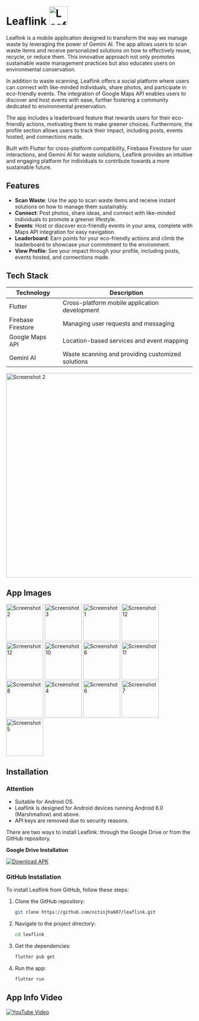 # Leaflink <img src="https://github.com/nitinjha607/leaflink-2.0/assets/118757299/3680726e-59c2-4101-83aa-8af58d91de8d" alt="Leaflink Screenshot" width="50"/>

Leaflink is a mobile application designed to transform the way we manage waste by leveraging the power of Gemini AI. The app allows users to scan waste items and receive personalized solutions on how to effectively reuse, recycle, or reduce them. This innovative approach not only promotes sustainable waste management practices but also educates users on environmental conservation.

In addition to waste scanning, Leaflink offers a social platform where users can connect with like-minded individuals, share photos, and participate in eco-friendly events. The integration of Google Maps API enables users to discover and host events with ease, further fostering a community dedicated to environmental preservation.

The app includes a leaderboard feature that rewards users for their eco-friendly actions, motivating them to make greener choices. Furthermore, the profile section allows users to track their impact, including posts, events hosted, and connections made.

Built with Flutter for cross-platform compatibility, Firebase Firestore for user interactions, and Gemini AI for waste solutions, Leaflink provides an intuitive and engaging platform for individuals to contribute towards a more sustainable future.

## Features

- **Scan Waste**: Use the app to scan waste items and receive instant solutions on how to manage them sustainably.
- **Connect**: Post photos, share ideas, and connect with like-minded individuals to promote a greener lifestyle.
- **Events**: Host or discover eco-friendly events in your area, complete with Maps API integration for easy navigation.
- **Leaderboard**: Earn points for your eco-friendly actions and climb the leaderboard to showcase your commitment to the environment.
- **View Profile**: See your impact through your profile, including posts, events hosted, and connections made.

## Tech Stack

| Technology         | Description                                      |
|---------------------|--------------------------------------------------|
| Flutter             | Cross-platform mobile application development   |
| Firebase Firestore  | Managing user requests and messaging            |
| Google Maps API     | Location-based services and event mapping       |
| Gemini AI           | Waste scanning and providing customized solutions|


<img src="https://github.com/nitinjha607/leaflink-2.0/assets/118757299/d09b955a-139d-445e-8bd4-d47b1695214e" alt="Screenshot 2" width="550">


## App Images

<img src="https://github.com/nitinjha607/leaflink-2.0/assets/118757299/d26da91b-3f51-4e9c-99bc-62cf19a9eab8" alt="Screenshot 2" width="100"/>
<img src="https://github.com/nitinjha607/leaflink-2.0/assets/118757299/35181374-fd59-4ed5-94d9-ab7163a96088" alt="Screenshot 3" width="100"/>
<img src="https://github.com/nitinjha607/leaflink-2.0/assets/118757299/2ef7e58d-2ab3-4082-8931-ee20e77ac1e3" alt="Screenshot 1" width="100"/>
<img src="https://github.com/nitinjha607/leaflink-2.0/assets/118757299/8de3b4f9-c19d-4e18-ba88-c45cddc99cac" alt="Screenshot 12" width="100"/>
<img src="https://github.com/nitinjha607/leaflink-2.0/assets/118757299/06527ffa-4372-497e-b1e0-8e980c946059" alt="Screenshot 12" width="100"/>
<img src="https://github.com/nitinjha607/leaflink-2.0/assets/118757299/7e76a693-6f86-428b-815c-116b417512e9" alt="Screenshot 10" width="100"/>
<img src="https://github.com/nitinjha607/leaflink-2.0/assets/118757299/29a7d0b9-9737-4755-ba92-e6bdf1eeca28" alt="Screenshot 6" width="100"/>
<img src="https://github.com/nitinjha607/leaflink-2.0/assets/118757299/85b6150f-4273-4f8b-bec4-956f77f89ae5" alt="Screenshot 11" width="100"/>
<img src="https://github.com/nitinjha607/leaflink-2.0/assets/118757299/42bed375-3b17-4925-aff0-e5926e376779" alt="Screenshot 8" width="100"/>
<img src="https://github.com/nitinjha607/leaflink-2.0/assets/118757299/7722d568-607d-479e-b593-ba29b65f7791" alt="Screenshot 4" width="100"/>
<img src="https://github.com/nitinjha607/leaflink-2.0/assets/118757299/9d953218-5264-482c-9c8a-ed057ed2825f" alt="Screenshot 6" width="100"/>
<img src="https://github.com/nitinjha607/leaflink-2.0/assets/118757299/edd4b4d4-159b-438c-b28b-a418dac80d2f" alt="Screenshot 7" width="100"/>
<img src="https://github.com/nitinjha607/leaflink-2.0/assets/118757299/91cf39ac-1c73-473e-ac23-d632e44dbe40" alt="Screenshot 5" width="100"/>





## Installation

### Attention

- Suitable for Android OS.
- Leaflink is designed for Android devices running Android 6.0 (Marshmallow) and above.
- API keys are removed due to security reasons.

There are two ways to install Leaflink: through the Google Drive or from the GitHub repository.

**Google Drive Installation**

[![Download APK](https://img.shields.io/badge/Download%20APK-APK-red?style=for-the-badge&logo=android)](link_to_apk)


### GitHub Installation

To install Leaflink from GitHub, follow these steps:

1. Clone the GitHub repository:

   ```bash
   git clone https://github.com/nitinjha607/leaflink.git
2. Navigate to the project directory:

     ```bash
   cd leaflink 
4. Get the dependencies:

   ```bash
   flutter pub get

6. Run the app:

   ```bash
   flutter run
## App Info Video

[![YouTube Video](https://img.shields.io/badge/Watch%20on%20YouTube-ff0000?style=for-the-badge&logo=youtube)](https://youtu.be/oNvPgxRMQ3g?si=u6ISiNYvk2AhHWz2)
